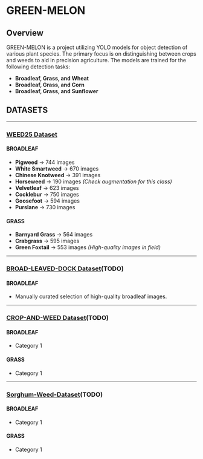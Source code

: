 # GREEN-MELON

## Overview

GREEN-MELON is a project utilizing YOLO models for object detection of various plant species. The primary focus is on distinguishing between crops and weeds to aid in precision agriculture. The models are trained for the following detection tasks:

- **Broadleaf, Grass, and Wheat**
- **Broadleaf, Grass, and Corn**
- **Broadleaf, Grass, and Sunflower**

## DATASETS
---

### [WEED25 Dataset](https://www.frontiersin.org/journals/plant-science/articles/10.3389/fpls.2022.1053329/full)

#### **BROADLEAF**
- **Pigweed** → 744 images
- **White Smartweed** → 670 images
- **Chinese Knotweed** → 391 images
- **Horseweed** → 190 images _(Check augmentation for this class)_
- **Velvetleaf** → 623 images
- **Cocklebur** → 750 images
- **Goosefoot** → 594 images
- **Purslane** → 730 images

#### **GRASS**
- **Barnyard Grass** → 564 images
- **Crabgrass** → 595 images
- **Green Foxtail** → 553 images _(High-quality images in field)_

---

### [BROAD-LEAVED-DOCK Dataset](https://www.kaggle.com/datasets/gavinarmstrong/open-sprayer-images/data)(TODO)

#### **BROADLEAF**
- Manually curated selection of high-quality broadleaf images.

---

### [CROP-AND-WEED Dataset](https://github.com/cropandweed/cropandweed-dataset)(TODO)

#### **BROADLEAF**
- Category 1

#### **GRASS**
- Category 1

---
### [Sorghum-Weed-Dataset](https://data.mendeley.com/datasets/y9bmtf4xmr/1)(TODO)

#### **BROADLEAF**
- Category 1

#### **GRASS**
- Category 1